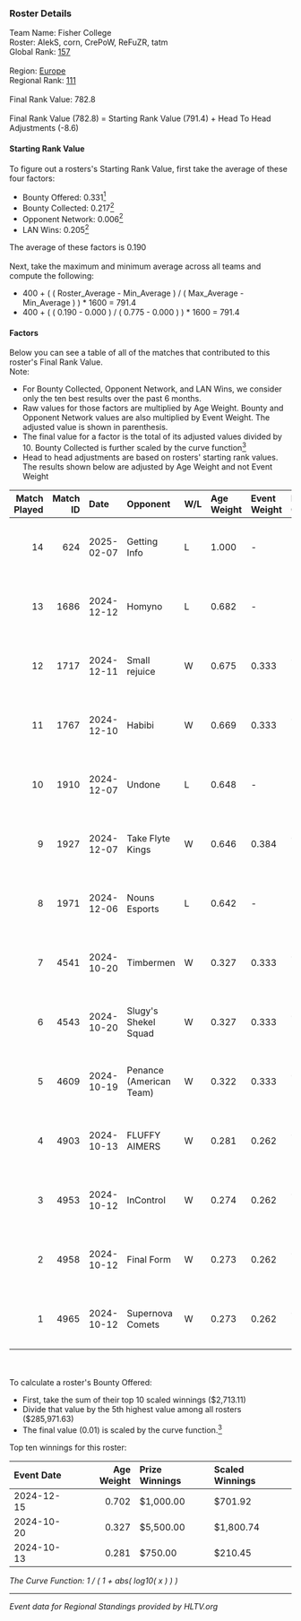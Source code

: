 ### Roster Details<br />
Team Name: Fisher College<br />
Roster: AlekS, corn, CrePoW, ReFuZR, tatm<br />
Global Rank: [157](../../standings_global_2025_02_28.md)<br />
<br />
Region: [Europe]( ../../standings_europe_2025_02_28.md)<br />
Regional Rank: [111]( ../../standings_europe_2025_02_28.md)<br />
<br />
Final Rank Value:  782.8<br />
<br />
Final Rank Value (782.8) = Starting Rank Value (791.4) + Head To Head Adjustments (-8.6)<br />

#### Starting Rank Value<br />
To figure out a rosters's Starting Rank Value, first take the average of these four factors:<br />
- Bounty Offered: 0.331[<sup>1</sup>](#table2)
- Bounty Collected: 0.217[<sup>2</sup>](#table1)
- Opponent Network: 0.006[<sup>2</sup>](#table1)
- LAN Wins: 0.205[<sup>2</sup>](#table1)

The average of these factors is 0.190<br />
<br />
Next, take the maximum and minimum average across all teams and compute the following:<br />
- 400 + ( ( Roster_Average - Min_Average ) / ( Max_Average - Min_Average ) ) * 1600 = 791.4
- 400 + ( ( 0.190 - 0.000 ) / ( 0.775 - 0.000 ) ) * 1600 = 791.4


#### Factors<br />
Below you can see a table of all of the matches that contributed to this roster's Final Rank Value.<br />
Note:<br />

- For Bounty Collected, Opponent Network, and LAN Wins, we consider only the ten best results over the past 6 months.
- Raw values for those factors are multiplied by Age Weight. Bounty and Opponent Network values are also multiplied by Event Weight. The adjusted value is shown in parenthesis.
- The final value for a factor is the total of its adjusted values divided by 10. Bounty Collected is further scaled by the curve function[<sup>3</sup>](#curveFunction)
- Head to head adjustments are based on rosters' starting rank values. The results shown below are adjusted by Age Weight and not Event Weight
<span id="table1"></span><br />


| Match Played | Match ID | Date       | Opponent                | W/L | Age Weight | Event Weight | Bounty Collected | Opponent Network | LAN Wins  | H2H Adj. | Roster                            |
| -: | -: | :- | :- | :- | :- | :- | :- | :- | :- | -: | :- |
|           14 |      624 | 2025-02-07 | Getting Info            | L   | 1.000      | -            | -                | -                | -         |    -8.50 | AlekS, corn, CrePoW, ReFuZR, tatm |
|           13 |     1686 | 2024-12-12 | Homyno                  | L   | 0.682      | -            | -                | -                | -         |   -12.95 | AlekS, corn, CrePoW, ReFuZR, tatm |
|           12 |     1717 | 2024-12-11 | Small rejuice           | W   | 0.675      | 0.333        | 0.001 (0.000)    | 0.000 (0.000)    | 0 (0.000) |     3.75 | AlekS, corn, CrePoW, ReFuZR, tatm |
|           11 |     1767 | 2024-12-10 | Habibi                  | W   | 0.669      | 0.333        | 0.001 (0.000)    | 0.000 (0.000)    | 0 (0.000) |     3.73 | AlekS, corn, CrePoW, ReFuZR, tatm |
|           10 |     1910 | 2024-12-07 | Undone                  | L   | 0.648      | -            | -                | -                | -         |   -10.40 | AlekS, corn, CrePoW, ReFuZR, tatm |
|            9 |     1927 | 2024-12-07 | Take Flyte Kings        | W   | 0.646      | 0.384        | 0.000 (0.000)    | 0.003 (0.001)    | 1 (0.646) |     1.88 | AlekS, corn, CrePoW, ReFuZR, tatm |
|            8 |     1971 | 2024-12-06 | Nouns Esports           | L   | 0.642      | -            | -                | -                | -         |    -5.89 | AlekS, corn, CrePoW, ReFuZR, tatm |
|            7 |     4541 | 2024-10-20 | Timbermen               | W   | 0.327      | 0.333        | 0.003 (0.000)    | 0.032 (0.004)    | 1 (0.327) |     3.63 | AlekS, corn, CrePoW, ReFuZR, tatm |
|            6 |     4543 | 2024-10-20 | Slugy's Shekel Squad    | W   | 0.327      | 0.333        | 0.001 (0.000)    | 0.016 (0.002)    | 1 (0.327) |     2.02 | AlekS, corn, CrePoW, ReFuZR, tatm |
|            5 |     4609 | 2024-10-19 | Penance (American Team) | W   | 0.322      | 0.333        | 0.000 (0.000)    | 0.004 (0.000)    | 1 (0.322) |     0.94 | AlekS, corn, CrePoW, ReFuZR, tatm |
|            4 |     4903 | 2024-10-13 | FLUFFY AIMERS           | W   | 0.281      | 0.262        | 0.006 (0.000)    | 0.237 (0.017)    | 0 (0.000) |     4.92 | AlekS, corn, CrePoW, ReFuZR, tatm |
|            3 |     4953 | 2024-10-12 | InControl               | W   | 0.274      | 0.262        | 0.002 (0.000)    | 0.094 (0.007)    | 0 (0.000) |     2.61 | AlekS, corn, CrePoW, ReFuZR, tatm |
|            2 |     4958 | 2024-10-12 | Final Form              | W   | 0.273      | 0.262        | 0.001 (0.000)    | 0.083 (0.006)    | 0 (0.000) |     2.42 | AlekS, corn, CrePoW, ReFuZR, tatm |
|            1 |     4965 | 2024-10-12 | Supernova Comets        | W   | 0.273      | 0.262        | 0.013 (0.001)    | 0.269 (0.019)    | 0 (0.000) |     3.22 | AlekS, corn, CrePoW, ReFuZR, tatm |

<br />
<span id="table2"></span><br />
To calculate a roster's Bounty Offered:<br />

- First, take the sum of their top 10 scaled winnings ($2,713.11)
- Divide that value by the 5th highest value among all rosters ($285,971.63)
- The final value (0.01) is scaled by the curve function.[<sup>3</sup>](#curveFunction)

Top ten winnings for this roster:<br />

| Event Date | Age Weight | Prize Winnings | Scaled Winnings |
| :- | -: | :- | :- |
| 2024-12-15 |      0.702 | $1,000.00      | $701.92         |
| 2024-10-20 |      0.327 | $5,500.00      | $1,800.74       |
| 2024-10-13 |      0.281 | $750.00        | $210.45         |


<span id="curveFunction"></span>_The Curve Function: 1 / ( 1 + abs( log10( x ) ) )_<br />

---
_Event data for Regional Standings provided by HLTV.org_<br />
